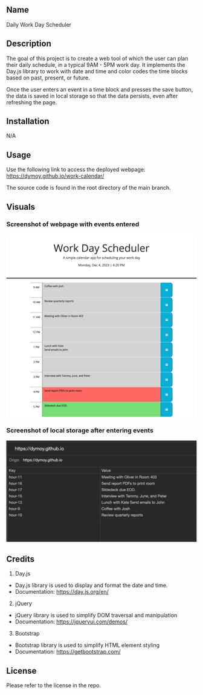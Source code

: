 ## Name 

Daily Work Day Scheduler 

## Description

The goal of this project is to create a web tool of which the user can plan their daily schedule, in a typical 9AM - 5PM work day. It implements the Day.js library to work with date and time and color codes the time blocks based on past, present, or future. 

Once the user enters an event in a time block and presses the save button, the data is saved in local storage so that the data persists, even after refreshing the page. 

## Installation 

N/A

## Usage 
Use the following link to access the deployed webpage: 
https://dymoy.github.io/work-calendar/

The source code is found in the root directory of the main branch. 

## Visuals 

### Screenshot of webpage with events entered

!["Work Calendar with events entered."](./Assets/images/work_calendar_screenshot.png)

### Screenshot of local storage after entering events 
!["Screenshot of local stoage"](./Assets/images/work_calendar_local_storage.png)

## Credits 
1. Day.js 
- Day.js library is used to display and format the date and time. 
- Documentation: https://day.js.org/en/

2. jQuery
- jQuery library is used to simplify DOM traversal and manipulation
- Documentation: https://jqueryui.com/demos/

3. Bootstrap 
- Bootstrap library is used to simplify HTML element styling 
- Documentation: https://getbootstrap.com/

## License 

Please refer to the license in the repo.
